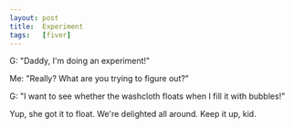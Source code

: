 ```yaml
---
layout: post
title:  Experiment
tags:   [fiver]
---
```


G: "Daddy, I'm doing an experiment!"

Me: "Really?  What are you trying to figure out?"

G: "I want to see whether the washcloth floats when I fill it with bubbles!"

Yup, she got it to float.  We're delighted all around.  Keep it up, kid.